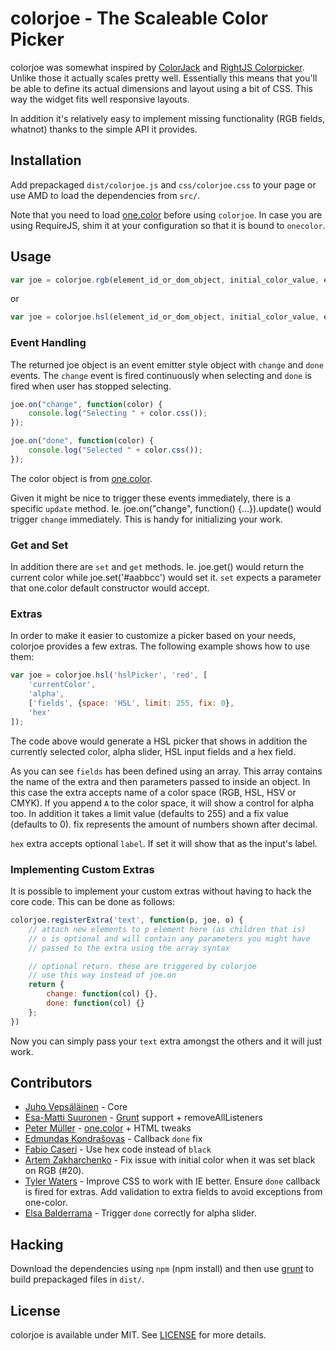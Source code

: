 # colorjoe - The Scaleable Color Picker

colorjoe was somewhat inspired by
[ColorJack](http://www.dynamicdrive.com/dynamicindex11/colorjack/index.htm) and
[RightJS Colorpicker](http://rightjs.org/ui/colorpicker). Unlike those it
actually scales pretty well. Essentially this means that you'll be able to
define its actual dimensions and layout using a bit of CSS. This way the widget
fits well responsive layouts.

In addition it's relatively easy to implement missing functionality (RGB fields,
whatnot) thanks to the simple API it provides.

## Installation

Add prepackaged `dist/colorjoe.js` and `css/colorjoe.css` to your page or use AMD to load
the dependencies from `src/`.

Note that you need to load [one.color](https://github.com/One-com/one-color) before using `colorjoe`. In case you are using RequireJS, shim it at your configuration so that it is bound to `onecolor`.

## Usage

```javascript
var joe = colorjoe.rgb(element_id_or_dom_object, initial_color_value, extras);
```

or

```javascript
var joe = colorjoe.hsl(element_id_or_dom_object, initial_color_value, extras);
```

### Event Handling

The returned joe object is an event emitter style object with `change` and
`done` events. The `change` event is fired continuously when selecting and
`done` is fired when user has stopped selecting.


```javascript
joe.on("change", function(color) {
    console.log("Selecting " + color.css());
});

joe.on("done", function(color) {
    console.log("Selected " + color.css());
});
```

The color object is from [one.color](https://github.com/One-com/one-color).

Given it might be nice to trigger these events immediately, there is a specific
`update` method. Ie. joe.on("change", function() {...}).update() would trigger
`change` immediately. This is handy for initializing your work.

### Get and Set

In addition there are `set` and `get` methods. Ie. joe.get() would return the
current color while joe.set('#aabbcc') would set it. `set` expects a parameter
that one.color default constructor would accept.

### Extras

In order to make it easier to customize a picker based on your needs, colorjoe
provides a few extras. The following example shows how to use them:

```javascript
var joe = colorjoe.hsl('hslPicker', 'red', [
    'currentColor',
    'alpha',
    ['fields', {space: 'HSL', limit: 255, fix: 0},
    'hex'
]);
```

The code above would generate a HSL picker that shows in addition the currently
selected color, alpha slider, HSL input fields and a hex field.

As you can see `fields` has been defined using an array. This array contains
the name of the extra and then parameters passed to inside an object. In this
case the extra accepts name of a color space (RGB, HSL, HSV or CMYK). If you
append `A` to the color space, it will show a control for alpha too. In
addition it takes a limit value (defaults to 255) and a fix value
(defaults to 0). fix represents the amount of numbers shown after decimal.

`hex` extra accepts optional `label`. If set it will show that as the input's
label.

### Implementing Custom Extras

It is possible to implement your custom extras without having to hack the core
code. This can be done as follows:

```javascript
colorjoe.registerExtra('text', function(p, joe, o) {
    // attach new elements to p element here (as children that is)
    // o is optional and will contain any parameters you might have
    // passed to the extra using the array syntax

    // optional return. these are triggered by colorjoe
    // use this way instead of joe.on
    return {
        change: function(col) {},
        done: function(col) {}
    };
})
```

Now you can simply pass your `text` extra amongst the others and it will just
work.

## Contributors

* [Juho Vepsäläinen](https://github.com/bebraw) - Core
* [Esa-Matti Suuronen](https://github.com/epeli) -
  [Grunt](https://github.com/cowboy/grunt) support + removeAllListeners
* [Peter Müller](https://github.com/Munter) -
  [one.color](https://github.com/One-com/one-color) + HTML tweaks
* [Edmundas Kondrašovas](https://github.com/edmundask) - Callback `done` fix
* [Fabio Caseri](https://github.com/fabiocaseri) - Use hex code instead of `black`
* [Artem Zakharchenko](https://github.com/blackrabbit99) - Fix issue with initial color when it was set black on RGB (#20).
* [Tyler Waters](https://github.com/tswaters) - Improve CSS to work with IE better. Ensure `done` callback is fired for extras. Add validation to extra fields to avoid exceptions from one-color.
* [Elsa Balderrama](https://github.com/Lexas) - Trigger `done` correctly for alpha slider.

## Hacking

Download the dependencies using `npm` (npm install) and then use [grunt](http://gruntjs.com/) to build prepackaged files in `dist/`.

## License

colorjoe is available under MIT. See [LICENSE](https://github.com/bebraw/colorjoe/blob/master/LICENSE) for more details.

